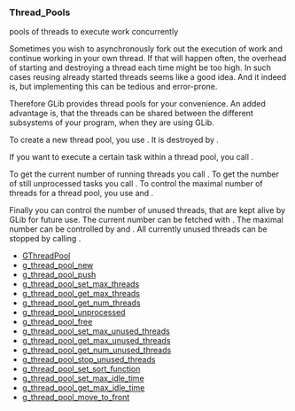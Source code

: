 ### Thread_Pools

pools of threads to execute work concurrently

 Sometimes you wish to asynchronously fork out the execution of work
 and continue working in your own thread. If that will happen often,
 the overhead of starting and destroying a thread each time might be
 too high. In such cases reusing already started threads seems like a
 good idea. And it indeed is, but implementing this can be tedious
 and error-prone.

 Therefore GLib provides thread pools for your convenience. An added
 advantage is, that the threads can be shared between the different
 subsystems of your program, when they are using GLib.

 To create a new thread pool, you use [](g_thread_pool_new).
 It is destroyed by [](g_thread_pool_free).

 If you want to execute a certain task within a thread pool,
 you call [](g_thread_pool_push).

 To get the current number of running threads you call
 [](g_thread_pool_get_num_threads). To get the number of still
 unprocessed tasks you call [](g_thread_pool_unprocessed). To control
 the maximal number of threads for a thread pool, you use
 [](g_thread_pool_get_max_threads) and [](g_thread_pool_set_max_threads).

 Finally you can control the number of unused threads, that are kept
 alive by GLib for future use. The current number can be fetched with
 [](g_thread_pool_get_num_unused_threads). The maximal number can be
 controlled by [](g_thread_pool_get_max_unused_threads) and
 [](g_thread_pool_set_max_unused_threads). All currently unused threads
 can be stopped by calling [](g_thread_pool_stop_unused_threads).

* [GThreadPool]()
* [g_thread_pool_new]()
* [g_thread_pool_push]()
* [g_thread_pool_set_max_threads]()
* [g_thread_pool_get_max_threads]()
* [g_thread_pool_get_num_threads]()
* [g_thread_pool_unprocessed]()
* [g_thread_pool_free]()
* [g_thread_pool_set_max_unused_threads]()
* [g_thread_pool_get_max_unused_threads]()
* [g_thread_pool_get_num_unused_threads]()
* [g_thread_pool_stop_unused_threads]()
* [g_thread_pool_set_sort_function]()
* [g_thread_pool_set_max_idle_time]()
* [g_thread_pool_get_max_idle_time]()
* [g_thread_pool_move_to_front]()
